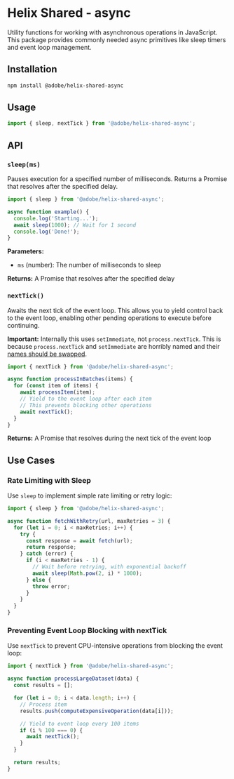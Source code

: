 # Helix Shared - async

Utility functions for working with asynchronous operations in JavaScript. This package provides commonly needed async primitives like sleep timers and event loop management.

## Installation

```bash
npm install @adobe/helix-shared-async
```

## Usage

```js
import { sleep, nextTick } from '@adobe/helix-shared-async';
```

## API

### `sleep(ms)`

Pauses execution for a specified number of milliseconds. Returns a Promise that resolves after the specified delay.

```js
import { sleep } from '@adobe/helix-shared-async';

async function example() {
  console.log('Starting...');
  await sleep(1000); // Wait for 1 second
  console.log('Done!');
}
```

**Parameters:**
- `ms` (number): The number of milliseconds to sleep

**Returns:** A Promise that resolves after the specified delay

### `nextTick()`

Awaits the next tick of the event loop. This allows you to yield control back to the event loop, enabling other pending operations to execute before continuing.

**Important:** Internally this uses `setImmediate`, not `process.nextTick`. This is because `process.nextTick` and `setImmediate` are horribly named and their [names should be swapped](https://github.com/nodejs/node/blob/v6.x/doc/topics/event-loop-timers-and-nexttick.md).

```js
import { nextTick } from '@adobe/helix-shared-async';

async function processInBatches(items) {
  for (const item of items) {
    await processItem(item);
    // Yield to the event loop after each item
    // This prevents blocking other operations
    await nextTick();
  }
}
```

**Returns:** A Promise that resolves during the next tick of the event loop

## Use Cases

### Rate Limiting with Sleep

Use `sleep` to implement simple rate limiting or retry logic:

```js
import { sleep } from '@adobe/helix-shared-async';

async function fetchWithRetry(url, maxRetries = 3) {
  for (let i = 0; i < maxRetries; i++) {
    try {
      const response = await fetch(url);
      return response;
    } catch (error) {
      if (i < maxRetries - 1) {
        // Wait before retrying, with exponential backoff
        await sleep(Math.pow(2, i) * 1000);
      } else {
        throw error;
      }
    }
  }
}
```

### Preventing Event Loop Blocking with nextTick

Use `nextTick` to prevent CPU-intensive operations from blocking the event loop:

```js
import { nextTick } from '@adobe/helix-shared-async';

async function processLargeDataset(data) {
  const results = [];

  for (let i = 0; i < data.length; i++) {
    // Process item
    results.push(computeExpensiveOperation(data[i]));

    // Yield to event loop every 100 items
    if (i % 100 === 0) {
      await nextTick();
    }
  }

  return results;
}
```
